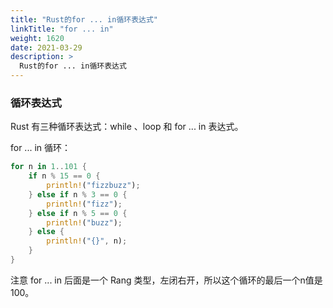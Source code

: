 ```yaml
---
title: "Rust的for ... in循环表达式"
linkTitle: "for ... in"
weight: 1620
date: 2021-03-29
description: >
  Rust的for ... in循环表达式
---
```


### 循环表达式

Rust 有三种循环表达式：while 、loop 和 for ... in 表达式。

for ... in 循环：

```rust
for n in 1..101 {
    if n % 15 == 0 {
        println!("fizzbuzz");
    } else if n % 3 == 0 {
        println!("fizz");
    } else if n % 5 == 0 {
        println!("buzz");
    } else {
        println!("{}", n);
    }
}
```

注意 for ... in 后面是一个 Rang 类型，左闭右开，所以这个循环的最后一个n值是100。



